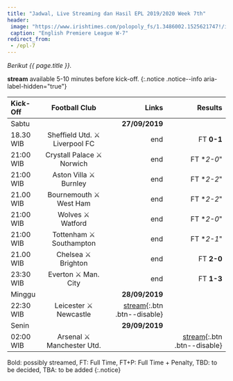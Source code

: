 ```yaml
---
title: "Jadwal, Live Streaming dan Hasil EPL 2019/2020 Week 7th"
header:
 image: "https://www.irishtimes.com/polopoly_fs/1.3486002.1525621747!/image/image.jpg_gen/derivatives/landscape_620/image.jpg"
 caption: "English Premiere League W-7"
redirect_from:
 - /epl-7
---
```

_Berikut {{ page.title }}._

**stream** available 5-10 minutes before kick-off.
{:.notice .notice--info aria-label-hidden="true"}

|Kick-Off|Football Club|Links|Results|
|:---|:---:|---:|---:|
|Sabtu||**27/09/2019**| |
|18.30 WIB|Sheffield Utd. ⚔️ Liverpool FC| end |FT **0-1**|
|21:00 WIB|Crystall Palace ⚔️ Norwich|end|FT **2-0*"|
|21:00 WIB|Aston Villa ⚔️ Burnley|end|FT **2-2*"|
|21.00 WIB|Bournemouth ⚔️ West Ham|end|FT **2-2*"|
|21:00 WIB|Wolves ⚔️ Watford|end|FT **2-0*"|
|21:00 WIB|Tottenham ⚔️ Southampton|end|FT **2-1*"|
|21.00 WIB|Chelsea ⚔️ Brighton|end|FT **2-0**|
|23:30 WIB|Everton ⚔️ Man. City|end|FT **1-3**|
|Minggu||**28/09/2019**| |
|22:30 WIB|Leicester ⚔️ Newcastle|[stream](/lei-new){:.btn .btn--disable}| |
|Senin||**29/09/2019**| |
|02:00 WIB|Arsenal ⚔️ Manchester Utd.||[stream](/ars-mun){:.btn .btn--disable}| |

Bold: possibly streamed, FT: Full Time, FT+P: Full Time + Penalty, TBD: to be decided, TBA: to be added
{:.notice}
